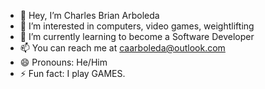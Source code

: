 - 👋 Hey, I’m Charles Brian Arboleda
- 👀 I’m interested in computers, video games, weightlifting
- 🌱 I’m currently learning to become a Software Developer
- 📫 You can reach me at caarboleda@outlook.com
- 😄 Pronouns: He/Him
- ⚡ Fun fact: I play GAMES.

<!---
charlesBarboleda/charlesBarboleda is a ✨ special ✨ repository because its `README.md` (this file) appears on your GitHub profile.
You can click the Preview link to take a look at your changes.
--->
